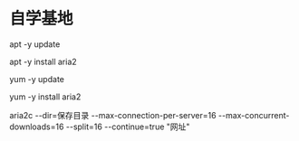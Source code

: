 # 自学基地

apt -y update

apt -y install aria2

yum -y update

yum -y install aria2

aria2c --dir=保存目录 --max-connection-per-server=16 --max-concurrent-downloads=16 --split=16 --continue=true "网址"

